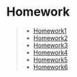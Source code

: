 # Homework
>* [Homework1](https://github.com/ChiaYu-1002/FinTech/blob/main/Homework/HW1.md)
>* [Homework2](https://github.com/ChiaYu-1002/FinTech/blob/main/Homework/HW2.md)
>* [Homework3](https://github.com/ChiaYu-1002/FinTech/blob/main/Homework/HW3.md)
>* [Homework4](https://github.com/ChiaYu-1002/FinTech/blob/main/Homework/HW4.md)
>* [Homework5](https://github.com/ChiaYu-1002/FinTech/blob/main/Homework/HW5.md)
>* [Homework6](https://github.com/ChiaYu-1002/FinTech/blob/main/Homework/HW6.md)
